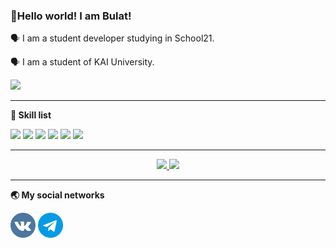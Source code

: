 ### 👋Hello world! I am Bulat!
🗣 I am a student developer studying in School21.

🗣 I am a student of KAI University.

<p align="left">
  <a href="https://github.com/bouillon21">
    <img src=https://badge42.herokuapp.com/api/stats/cshelli/>
  </a>
</p>

---

**👷 Skill list**

 <img src="https://img.shields.io/badge/python%20-%2314354C.svg?&style=for-the-badge&logo=python&logoColor=white"/> <img src="https://img.shields.io/badge/c%20-%2300599C.svg?&style=for-the-badge&logo=c&logoColor=white"/>  <img src="https://img.shields.io/badge/markdown-%23000000.svg?&style=for-the-badge&logo=markdown&logoColor=white"/> <img src="https://img.shields.io/badge/shell_script%20-%23121011.svg?&style=for-the-badge&logo=gnu-bash&logoColor=white"/>  <img src="https://img.shields.io/badge/github%20-%23121011.svg?&style=for-the-badge&logo=github&logoColor=white"/> <img src="https://img.shields.io/badge/docker%20-%230db7ed.svg?&style=for-the-badge&logo=docker&logoColor=white"/>

---

<p align="center">
  <a href="https://github.com/bouillon21">
    <img height="170em" src="https://github-readme-stats.vercel.app/api?username=bouillon21&show_icons=true&theme=radical"/>
    <img height="170em" src="https://github-readme-stats.vercel.app/api/top-langs/?username=bouillon21&layout=compact&theme=radical"/>
  </a>
</p>

---

**🌏 My social networks** 


[<img src="https://github.com/ncliff-git/screenshots/blob/master/vk.png" width="40">](https://vk.com/bouillon_doma)
[<img src="https://github.com/ncliff-git/screenshots/blob/master/telegram.png" width="40">](https://t.me/fikus_rus)
